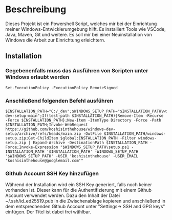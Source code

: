 # Beschreibung
Dieses Projekt ist ein Powershell Script, welches mir bei der Einrichtung meiner Windows-Entwicklerumgebung hilft. Es installiert Tools wie VSCode, Java, Maven, Git und weitere. Es soll mir bei einer Neuinstallation von Windows die Arbeit zur Einrichtung erleichtern.

## Installation

### Gegebenenfalls muss das Ausführen von Scripten unter Windows erlaubt werden
    Set-ExecutionPolicy -ExecutionPolicy RemoteSigned
    
### Anschließend folgenden Befehl ausführen
    $INSTALLATION_PATH="C:/_dev";$WINDOWS_SETUP_PATH="$INSTALLATION_PATH\windows-dev-setup-main";If(test-path $INSTALLATION_PATH){Remove-Item -Recurse -Force $INSTALLATION_PATH};New-Item -ItemType Directory -Force -Path $INSTALLATION_PATH;Invoke-WebRequest https://github.com/koshisinthehouse/windows-dev-setup/archive/refs/heads/main.zip -OutFile $INSTALLATION_PATH/windows-setup.zip;Get-ChildItem $global:INSTALLATION_PATH -Filter windows-setup.zip | Expand-Archive -DestinationPath $INSTALLATION_PATH -Force;Invoke-Expression "$WINDOWS_SETUP_PATH\setup.ps1 -INSTALLATION_PATH '$INSTALLATION_PATH' -WINDOWS_SETUP_PATH '$WINDOWS_SETUP_PATH' -USER 'koshisinthehouse' -USER_EMAIL 'koshisinthehouse@googlemail.com'"

### Github Account SSH Key  hinzufügen
Während der Installation wird ein SSH Key generiert, falls noch keiner vorhanden ist.
Dieser kann für die Authentifizierung mit einem Github Account verwendet werden.
Dazu den Inhalt der Datei ~/.ssh/id_ed25519.pub in die Zwischenablage kopieren und 
anschließend in dem entsprechenden Github Account unter "Settings-> SSH and GPG keys" einfügen.
Der Titel ist dabei frei wählbar.